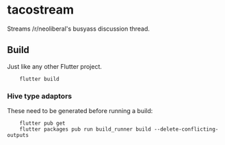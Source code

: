 # tacostream

Streams /r/neoliberal's busyass discussion thread.

## Build

Just like any other Flutter project.

        flutter build

### Hive type adaptors

These need to be generated before running a build:

        flutter pub get
        flutter packages pub run build_runner build --delete-conflicting-outputs